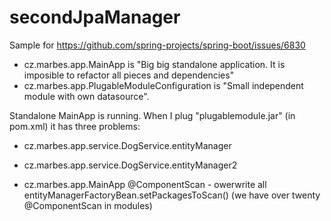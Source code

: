 # secondJpaManager
Sample for https://github.com/spring-projects/spring-boot/issues/6830

- cz.marbes.app.MainApp is "Big big standalone application. It is imposible to refactor all pieces and dependencies"
- cz.marbes.app.PlugableModuleConfiguration is "Small independent module with own datasource".

Standalone MainApp is running.
When I plug "plugablemodule.jar" (in pom.xml) it has three problems:

- cz.marbes.app.service.DogService.entityManager

- cz.marbes.app.service.DogService.entityManager2

- cz.marbes.app.MainApp @ComponentScan - owerwrite all entityManagerFactoryBean.setPackagesToScan()
  (we have over twenty @ComponentScan in modules)
